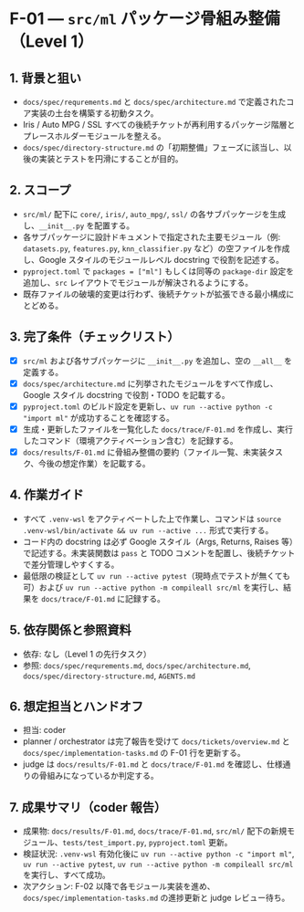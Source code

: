 # F-01 — `src/ml` パッケージ骨組み整備（Level 1）

## 1. 背景と狙い
- `docs/spec/requrements.md` と `docs/spec/architecture.md` で定義されたコア実装の土台を構築する初動タスク。
- Iris / Auto MPG / SSL すべての後続チケットが再利用するパッケージ階層とプレースホルダーモジュールを整える。
- `docs/spec/directory-structure.md` の「初期整備」フェーズに該当し、以後の実装とテストを円滑にすることが目的。

## 2. スコープ
- `src/ml/` 配下に `core/`, `iris/`, `auto_mpg/`, `ssl/` の各サブパッケージを生成し、`__init__.py` を配置する。
- 各サブパッケージに設計ドキュメントで指定された主要モジュール（例: `datasets.py`, `features.py`, `knn_classifier.py` など）の空ファイルを作成し、Google スタイルのモジュールレベル docstring で役割を記述する。
- `pyproject.toml` で `packages = ["ml"]` もしくは同等の `package-dir` 設定を追加し、`src` レイアウトでモジュールが解決されるようにする。
- 既存ファイルの破壊的変更は行わず、後続チケットが拡張できる最小構成にとどめる。

## 3. 完了条件（チェックリスト）
- [x] `src/ml` および各サブパッケージに `__init__.py` を追加し、空の `__all__` を定義する。
- [x] `docs/spec/architecture.md` に列挙されたモジュールをすべて作成し、Google スタイル docstring で役割・TODO を記載する。
- [x] `pyproject.toml` のビルド設定を更新し、`uv run --active python -c "import ml"` が成功することを確認する。
- [x] 生成・更新したファイルを一覧化した `docs/trace/F-01.md` を作成し、実行したコマンド（環境アクティベーション含む）を記録する。
- [x] `docs/results/F-01.md` に骨組み整備の要約（ファイル一覧、未実装タスク、今後の想定作業）を記載する。

## 4. 作業ガイド
- すべて `.venv-wsl` をアクティベートした上で作業し、コマンドは `source .venv-wsl/bin/activate && uv run --active ...` 形式で実行する。
- コード内の docstring は必ず Google スタイル（Args, Returns, Raises 等）で記述する。未実装関数は `pass` と TODO コメントを配置し、後続チケットで差分管理しやすくする。
- 最低限の検証として `uv run --active pytest`（現時点でテストが無くても可）および `uv run --active python -m compileall src/ml` を実行し、結果を `docs/trace/F-01.md` に記録する。

## 5. 依存関係と参照資料
- 依存: なし（Level 1 の先行タスク）
- 参照: `docs/spec/requrements.md`, `docs/spec/architecture.md`, `docs/spec/directory-structure.md`, `AGENTS.md`

## 6. 想定担当とハンドオフ
- 担当: coder
- planner / orchestrator は完了報告を受けて `docs/tickets/overview.md` と `docs/spec/implementation-tasks.md` の F-01 行を更新する。
- judge は `docs/results/F-01.md` と `docs/trace/F-01.md` を確認し、仕様通りの骨組みになっているか判定する。

## 7. 成果サマリ（coder 報告）
- 成果物: `docs/results/F-01.md`, `docs/trace/F-01.md`, `src/ml/` 配下の新規モジュール、`tests/test_import.py`, `pyproject.toml` 更新。
- 検証状況: `.venv-wsl` 有効化後に `uv run --active python -c "import ml"`, `uv run --active pytest`, `uv run --active python -m compileall src/ml` を実行し、すべて成功。
- 次アクション: F-02 以降で各モジュール実装を進め、`docs/spec/implementation-tasks.md` の進捗更新と judge レビュー待ち。
